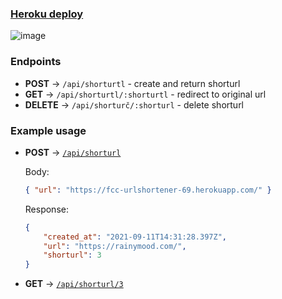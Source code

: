 ### [Heroku deploy](https://fcc-urlshortener-69.herokuapp.com/)

![image](https://user-images.githubusercontent.com/46557266/132952452-424821a9-b61b-4153-b518-d43ab0f6a338.png)

### Endpoints

- **POST** → `/api/shorturtl` - create and return shorturl
- **GET** → `/api/shorturtl/:shorturtl` - redirect to original url
- **DELETE** → `/api/shorturč/:shorturl` - delete shorturl

### Example usage

- **POST** → [`/api/shorturl`](https://rainymood.com/)

    Body:
    ```json
    { "url": "https://fcc-urlshortener-69.herokuapp.com/" }
    ```

    Response:
    ```json
    {
        "created_at": "2021-09-11T14:31:28.397Z",
        "url": "https://rainymood.com/",
        "shorturl": 3
    }
    ```
- **GET** → [`/api/shorturl/3`](https://fcc-urlshortener-69.herokuapp.com/api/shorturl/3)
